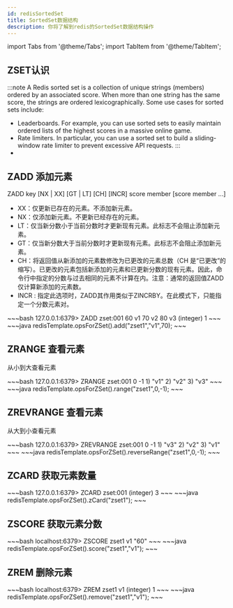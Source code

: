 ```yaml
---
id: redisSortedSet
title: SortedSet数据结构
description: 你将了解到redis的SortedSet数据结构操作
---
```


import Tabs from '@theme/Tabs';
import TabItem from '@theme/TabItem';

## ZSET认识
:::note
A Redis sorted set is a collection of unique strings (members) ordered by an associated score. When more than one string has the same score, the strings are ordered lexicographically. Some use cases for sorted sets include:<br/>

* Leaderboards. For example, you can use sorted sets to easily maintain ordered lists of the highest scores in a massive online game.
* Rate limiters. In particular, you can use a sorted set to build a sliding-window rate limiter to prevent excessive API requests.
:::
* 
## ZADD 添加元素

ZADD key [NX | XX] [GT | LT] [CH] [INCR] score member [score member
...]

* XX：仅更新已存在的元素。不添加新元素。
* NX：仅添加新元素。不更新已经存在的元素。
* LT：仅当新分数小于当前分数时才更新现有元素。此标志不会阻止添加新元素。
* GT：仅当新分数大于当前分数时才更新现有元素。此标志不会阻止添加新元素。
* CH：将返回值从新添加的元素数修改为已更改的元素总数（CH 是“已更改”的缩写）。已更改的元素包括新添加的元素和已更新分数的现有元素。因此，命令行中指定的分数与过去相同的元素不计算在内。注意：通常的返回值ZADD仅计算新添加的元素数。
* INCR : 指定此选项时，ZADD其作用类似于ZINCRBY。在此模式下，只能指定一个分数元素对。

<Tabs>
  <TabItem value="Redis Command" label="Redis Command" default>
   ~~~bash
    127.0.0.1:6379> ZADD zset:001 60 v1 70 v2 80 v3
    (integer) 1
   ~~~
  </TabItem>
  <TabItem value="Java" label="Java">
    ~~~java
        redisTemplate.opsForZSet().add("zset1","v1",70);
    ~~~
  </TabItem>
</Tabs>

## ZRANGE 查看元素
从小到大查看元素

<Tabs>
  <TabItem value="Redis Command" label="Redis Command" default>
   ~~~bash
    127.0.0.1:6379> ZRANGE zset:001 0 -1
   1) "v1"
   2) "v2"
   3) "v3"
   ~~~
  </TabItem>
  <TabItem value="Java" label="Java">
    ~~~java
        redisTemplate.opsForZSet().range("zset1",0,-1);
    ~~~
  </TabItem>
</Tabs>

## ZREVRANGE 查看元素
从大到小查看元素

<Tabs>
  <TabItem value="Redis Command" label="Redis Command" default>
   ~~~bash
    127.0.0.1:6379> ZREVRANGE zset:001 0 -1
   1) "v3"
   2) "v2"
   3) "v1"
   ~~~
  </TabItem>
  <TabItem value="Java" label="Java">
    ~~~java
        redisTemplate.opsForZSet().reverseRange("zset1",0,-1);
    ~~~
  </TabItem>
</Tabs>


## ZCARD 获取元素数量

<Tabs>
  <TabItem value="Redis Command" label="Redis Command" default>
   ~~~bash
    127.0.0.1:6379> ZCARD zset:001
    (integer) 3
   ~~~
  </TabItem>
  <TabItem value="Java" label="Java">
    ~~~java
                redisTemplate.opsForZSet().zCard("zset1");
    ~~~
  </TabItem>
</Tabs>

## ZSCORE 获取元素分数

<Tabs>
  <TabItem value="Redis Command" label="Redis Command" default>
   ~~~bash
    localhost:6379> ZSCORE zset1 v1
    "60"
   ~~~
  </TabItem>
  <TabItem value="Java" label="Java">
    ~~~java
        redisTemplate.opsForZSet().score("zset1","v1");
    ~~~
  </TabItem>
</Tabs>

## ZREM 删除元素

<Tabs>
  <TabItem value="Redis Command" label="Redis Command" default>
   ~~~bash
   localhost:6379> ZREM zset1 v1
    (integer) 1
   ~~~
  </TabItem>
  <TabItem value="Java" label="Java">
    ~~~java
        redisTemplate.opsForZSet().remove("zset1","v1");
    ~~~
  </TabItem>
</Tabs>


